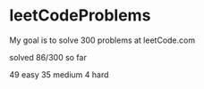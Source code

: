 # leetCodeProblems
My goal is to solve 300 problems at leetCode.com

solved 86/300 so far

49 easy
35 medium
4 hard
